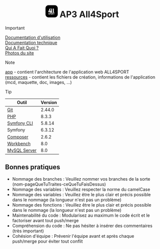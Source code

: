 # <div align="center">![Logo de l'entreprise All4Sport](/app/assets/images/logo_git.png) AP3 All4Sport</div>

> [!IMPORTANT]
> [Documentation d'utilisation](/ressources/doc/utilisation.pdf "Documentation d'utilisation")  
> [Documentation technique](/ressources/doc/documentation-technique-mise-en-production-ap3-groupe-1-2024.pdf "Documentation technique")  
> [Qui A Fait Quoi ?](/ressources/doc/qui-a-fait-quoi.pdf "Qui A Fait Quoi ?")  
> [Photos du site](/ressources/photos "Photos du site")

> [!NOTE]
> [app](/app "app") - contient l'architecture de l'application web ALL4SPORT  
> [ressources](/ressources "ressources") - contient les fichiers de création, informations de l'application (mcd, maquette, doc, images, ...)

> [!TIP]
> | Outil  | Version |
> | ------------- | ------------- |
> | [Git](https://git-scm.com/downloads "Git") | 2.44.0 |
> | [PHP](https://www.php.net/downloads "PHP") | 8.3.3 |
> | [Symfony CLI](https://symfony.com/download "Symfony CLI") | 5.8.14 |
> | Symfony | 6.3.12 |
> | [Composer](https://getcomposer.org/download/ "Composer") | 2.6.2 |
> | [Workbench](https://dev.mysql.com/downloads/installer/ "Workbench") | 8.0 |
> | [MySQL Server](https://dev.mysql.com/downloads/installer/ "MySQL Server") | 8.0 |

## Bonnes pratiques

- Nommage des branches : Veuillez nommer vos branches de la sorte (nom-pageQueTuTraites-ceQueTuFaisDessus)
- Nommage des variables : Veuillez respecter la norme du camelCase
- Nommage des variables : Veuillez être le plus clair et précis possible dans le nommage (la longueur n'est pas un problème)
- Nommage des fonctions : Veuillez être le plus clair et précis possible dans le nommage (la longueur n'est pas un problème)
- Maintenabilité du code : Modularisez au maximum le code écrit et le factoriser avant tout push/merge
- Compréhension du code : Ne pas hésiter à insérer des commentaires (très important)
- Cohésion d'équipe : Prévenir l'équipe avant et après chaque push/merge pour éviter tout conflit
